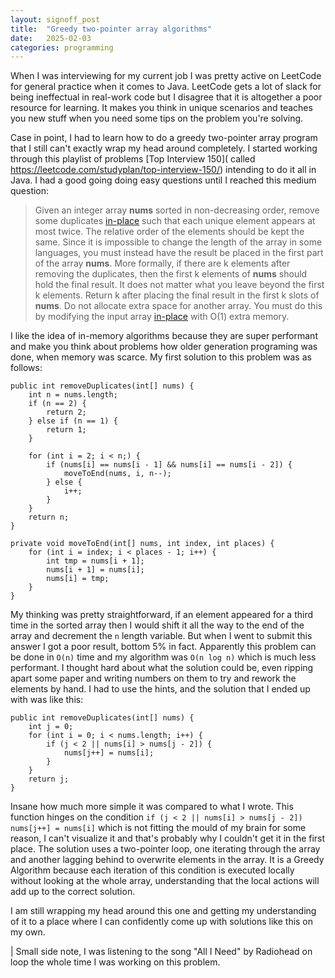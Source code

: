 ```yaml
---
layout: signoff_post
title:  "Greedy two-pointer array algorithms"
date:   2025-02-03
categories: programming
---
```


When I was interviewing for my current job I was pretty active on LeetCode for general practice when it comes to Java.
LeetCode gets a lot of slack for being ineffectual in real-work code but I disagree that it is altogether a poor resource for learning.
It makes you think in unique scenarios and teaches you new stuff when you need some tips on the problem you're solving.

Case in point, I had to learn how to do a greedy two-pointer array program that I still can't exactly wrap my head around completely. 
I started working through this playlist of problems [Top Interview 150]( called https://leetcode.com/studyplan/top-interview-150/) intending to do it all in Java.
I had a good going doing easy questions until I reached this medium question: 

> Given an integer array __nums__ sorted in non-decreasing order, remove some duplicates [in-place](https://en.wikipedia.org/wiki/In-place_algorithm) such that each unique element appears at most twice. The relative order of the elements should be kept the same.
> Since it is impossible to change the length of the array in some languages, you must instead have the result be placed in the first part of the array __nums__. More formally, if there are k elements after removing the duplicates, then the first k elements of __nums__ should hold the final result. It does not matter what you leave beyond the first k elements.
> Return k after placing the final result in the first k slots of __nums__.
> Do not allocate extra space for another array. You must do this by modifying the input array [in-place](https://en.wikipedia.org/wiki/In-place_algorithm) with O(1) extra memory.

I like the idea of in-memory algorithms because they are super performant and make you think about problems how older generation programing was done, when memory was scarce. 
My first solution to this problem was as follows:

```
public int removeDuplicates(int[] nums) {
    int n = nums.length;
    if (n == 2) {
        return 2;
    } else if (n == 1) {
        return 1;
    }

    for (int i = 2; i < n;) {
        if (nums[i] == nums[i - 1] && nums[i] == nums[i - 2]) {
            moveToEnd(nums, i, n--);
        } else {
            i++;
        }
    }
    return n;
}

private void moveToEnd(int[] nums, int index, int places) {
    for (int i = index; i < places - 1; i++) {
        int tmp = nums[i + 1];
        nums[i + 1] = nums[i];
        nums[i] = tmp;
    }
}
```

My thinking was pretty straightforward, if an element appeared for a third time in the sorted array then I would shift it all the way to the end of the array and decrement the `n` length variable. But when I went to submit this answer I got a poor result, bottom 5% in fact. Apparently this problem can be done in `O(n)` time and my algorithm was `O(n log n)` which is much less performant. I thought hard about what the solution could be, even ripping apart some paper and writing numbers on them to try and rework the elements by hand. I had to use the hints, and the solution that I ended up with was like this:
```
public int removeDuplicates(int[] nums) {
	int j = 0;
	for (int i = 0; i < nums.length; i++) {
		if (j < 2 || nums[i] > nums[j - 2]) {
			nums[j++] = nums[i];
		}
	}
	return j;
}
```
Insane how much more simple it was compared to what I wrote. This function hinges on the condition `if (j < 2 || nums[i] > nums[j - 2]) nums[j++] = nums[i]` which is not fitting the mould of my brain for some reason, I can't visualize it and that's probably why I couldn't get it in the first place. The solution uses a two-pointer loop, one iterating through the array and another lagging behind to overwrite elements in the array. It is a Greedy Algorithm because each iteration of this condition is executed locally without looking at the whole array, understanding that the local actions will add up to the correct solution. 

I am still wrapping my head around this one and getting my understanding of it to a place where I can confidently come up with solutions like this on my own.

| Small side note, I was listening to the song "All I Need" by Radiohead on loop the whole time I was working on this problem.